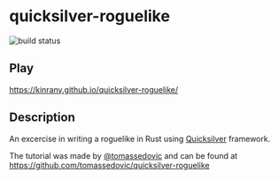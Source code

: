 # quicksilver-roguelike

![build status](https://travis-ci.org/Kinrany/quicksilver-roguelike.svg?branch=master)

## Play

https://kinrany.github.io/quicksilver-roguelike/

## Description

An excercise in writing a roguelike in Rust using [Quicksilver][quicksilver] framework.

The tutorial was made by [@tomassedovic][tomas] and can be found at https://github.com/tomassedovic/quicksilver-roguelike

[tomas]: https://github.com/tomassedovic
[quicksilver]: https://www.ryanisaacg.com/quicksilver/
